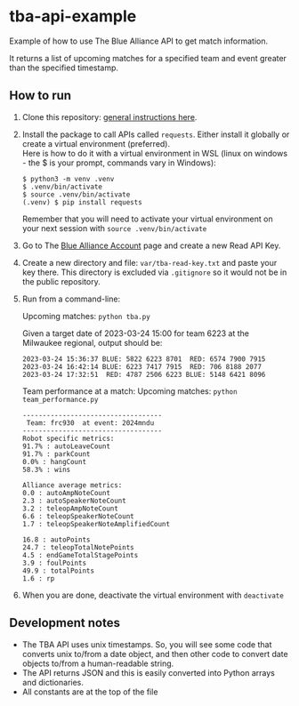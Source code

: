 # tba-api-example
Example of how to use The Blue Alliance API to get match information.

It returns a list of upcoming matches for a specified team and event greater than the specified timestamp.

## How to run
1. Clone this repository: [general instructions here](https://docs.github.com/en/repositories/creating-and-managing-repositories/cloning-a-repository).
2. Install the package to call APIs called `requests`.  Either install it globally or create a virtual environment (preferred).  
    Here is how to do it with a virtual environment in WSL (linux on windows - the $ is your prompt, commands vary in Windows):
    ```
    $ python3 -m venv .venv
    $ .venv/bin/activate
    $ source .venv/bin/activate
    (.venv) $ pip install requests
    ```
    Remember that you will need to activate your virtual environment on your next session with `source .venv/bin/activate`
3. Go to The [Blue Alliance Account](https://www.thebluealliance.com/account) page and create a new Read API Key.
4. Create a new directory and file: `var/tba-read-key.txt` and paste your key there.  This directory is excluded via `.gitignore` so it would not be in the public repository.
5. Run from a command-line:

    Upcoming matches:
    `python tba.py`

    Given a target date of 2023-03-24 15:00 for team 6223 at the Milwaukee regional, output should be:
    ```
    2023-03-24 15:36:37 BLUE: 5822 6223 8701  RED: 6574 7900 7915
    2023-03-24 16:42:14 BLUE: 6223 7417 7915  RED: 706 8188 2077
    2023-03-24 17:32:51  RED: 4787 2506 6223 BLUE: 5148 6421 8096
    ```

    Team performance at a match:
    Upcoming matches:
    `python team_performance.py`
    ```
    -----------------------------------
     Team: frc930  at event: 2024mndu
    -----------------------------------
    Robot specific metrics:
    91.7% : autoLeaveCount
    91.7% : parkCount
    0.0% : hangCount
    58.3% : wins

    Alliance average metrics:
    0.0 : autoAmpNoteCount
    2.3 : autoSpeakerNoteCount
    3.2 : teleopAmpNoteCount
    6.6 : teleopSpeakerNoteCount
    1.7 : teleopSpeakerNoteAmplifiedCount

    16.8 : autoPoints
    24.7 : teleopTotalNotePoints
    4.5 : endGameTotalStagePoints
    3.9 : foulPoints
    49.9 : totalPoints
    1.6 : rp
    ```

6. When you are done, deactivate the virtual environment with `deactivate`

## Development notes
* The TBA API uses unix timestamps.  So, you will see some code that converts unix to/from a date object, and then other code to convert date objects to/from a human-readable string.
* The API returns JSON and this is easily converted into Python arrays and dictionaries.
* All constants are at the top of the file